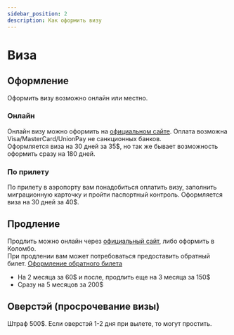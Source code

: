 ```yaml
---
sidebar_position: 2
description: Как оформить визу
---
```


# Виза

## Оформление

Оформить визу возможно онлайн или местно.

### Онлайн

Онлайн визу можно оформить на [официальном сайте](http://www.eta.gov.lk/slvisa/visainfo/center.jsp). Оплата возможна Visa/MasterCard/UnionPay не санкционных банков.  
Оформляется виза на 30 дней за 35$, но так же бывает возможность оформить сразу на 180 дней.

### По прилету

По прилету в аэропорту вам понадобиться оплатить визу, заполнить миграционную карточку и пройти паспортный контроль. Оформляется виза на 30 дней за 40$.

## Продление

Продлить можно онлайн через [официальный сайт](https://eservices.immigration.gov.lk/vs/login.php), либо оформить в Коломбо.  
При продлении вам может потребоваться предоставить обратный билет. [Оформление обратного билета](../chats.md#чаты)

- На 2 месяца за 60$ и после, продлить еще на 3 месяца за 150$
- Сразу на 5 месяцов за 200$

## Оверстэй (просрочевание визы)

Штраф 500$. Если оверстэй 1-2 дня при вылете, то могут простить.
